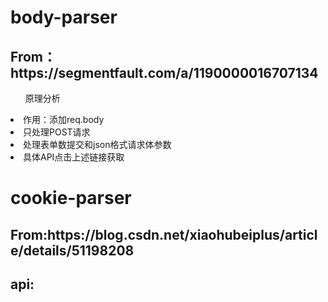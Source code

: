 <h1>body-parser</h1>
<h2>From：<a>https://segmentfault.com/a/1190000016707134</a></h2>
<ol>原理分析</ol>
<li>作用：添加req.body</li>
<li>只处理POST请求</li>
<li>处理表单数提交和json格式请求体参数</li>
<li>具体API点击上述链接获取</li>


<h1>cookie-parser</h1>
<h2>From:https://blog.csdn.net/xiaohubeiplus/article/details/51198208</h2>
<h2>api:</h2>

